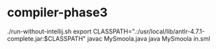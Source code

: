# compiler-phase3
./run-without-intellij.sh
export CLASSPATH=".:/usr/local/lib/antlr-4.7.1-complete.jar:$CLASSPATH"
javac MySmoola.java
java MySmoola in.sml
